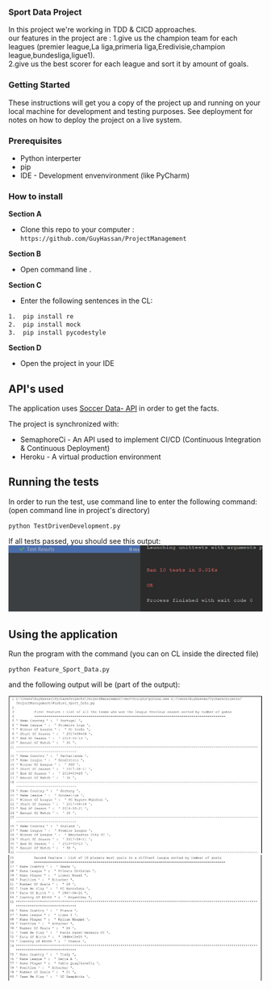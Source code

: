 ### Sport Data Project

In this project we're working in TDD & CICD approaches.  
our features in the project are : 
	1.give us the champion team for each leagues (premier league,La liga,primeria liga,Eredivisie,champion league,bundesliga,ligue1).  
	2.give us the best scorer for each league and sort it by amount of goals.  

### Getting Started

These instructions will get you a copy of the project up and running on your local machine for development and testing purposes. See deployment for notes on how to deploy the project on a live system.

### Prerequisites

* Python interperter
* pip
* IDE - Development envenvironment (like PyCharm)

### How to install

__Section A__
* Clone this repo to your computer :  `https://github.com/GuyHassan/ProjectManagement`

__Section B__
* Open command line . 

__Section C__
* Enter the following sentences in the CL:
```
1.  pip install re 
2.  pip install mock
3.  pip install pycodestyle
```
__Section D__
* Open the project in your IDE

## API's used

The application uses [Soccer Data- API](https://www.football-data.org/) in order to get the facts.  

The project is synchronized with:
* SemaphoreCi - An API used to implement CI/CD (Continuous Integration & Continuous Deployment)
* Heroku - A virtual production environment

## Running the tests

In order to run the test, use command line to enter the following command:
(open command line in project's directory)
```
python TestDrivenDevelopment.py
```
If all tests passed, you should see this output:
![image](https://github.com/GuyHassan/ProjectManagement/blob/master/pass%20test.jpeg)


## Using the application
Run the program with the command (you can on  CL inside the directed file) 
```
python Feature_Sport_Data.py
```
and the following output will be (part of the output): 

![image](https://github.com/GuyHassan/ProjectManagement/blob/master/output1.JPG )
![image](https://github.com/GuyHassan/ProjectManagement/blob/master/output2.JPG )
